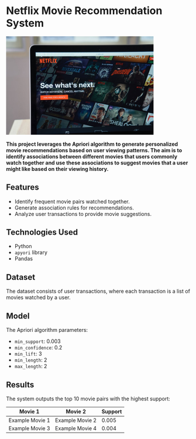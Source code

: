 # Netflix Movie Recommendation System

<img src="images.png" alt="Description of the image" style="max-width: 80%;">

**This project leverages the Apriori algorithm to generate personalized movie recommendations based on user viewing patterns. The aim is to identify associations between different movies that users commonly watch together and use these associations to suggest movies that a user might like based on their viewing history.**


## Features

- Identify frequent movie pairs watched together.
- Generate association rules for recommendations.
- Analyze user transactions to provide movie suggestions.

## Technologies Used

- Python
- `apyori` library
- Pandas

## Dataset

The dataset consists of user transactions, where each transaction is a list of movies watched by a user.

## Model

The Apriori algorithm parameters:
- `min_support`: 0.003
- `min_confidence`: 0.2
- `min_lift`: 3
- `min_length`: 2
- `max_length`: 2

## Results

The system outputs the top 10 movie pairs with the highest support:

| Movie 1         | Movie 2         | Support |
|-----------------|-----------------|---------|
| Example Movie 1 | Example Movie 2 | 0.005   |
| Example Movie 3 | Example Movie 4 | 0.004   |


